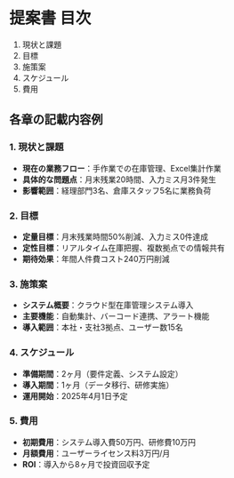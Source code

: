 # 提案書 目次
1. 現状と課題
2. 目標
3. 施策案
4. スケジュール
5. 費用

## 各章の記載内容例

### 1. 現状と課題
- **現在の業務フロー**：手作業での在庫管理、Excel集計作業
- **具体的な問題点**：月末残業20時間、入力ミス月3件発生
- **影響範囲**：経理部門3名、倉庫スタッフ5名に業務負荷

### 2. 目標
- **定量目標**：月末残業時間50%削減、入力ミス0件達成
- **定性目標**：リアルタイム在庫把握、複数拠点での情報共有
- **期待効果**：年間人件費コスト240万円削減

### 3. 施策案
- **システム概要**：クラウド型在庫管理システム導入
- **主要機能**：自動集計、バーコード連携、アラート機能
- **導入範囲**：本社・支社3拠点、ユーザー数15名

### 4. スケジュール
- **準備期間**：2ヶ月（要件定義、システム設定）
- **導入期間**：1ヶ月（データ移行、研修実施）
- **運用開始**：2025年4月1日予定

### 5. 費用
- **初期費用**：システム導入費50万円、研修費10万円
- **月額費用**：ユーザーライセンス料3万円/月
- **ROI**：導入から8ヶ月で投資回収予定
